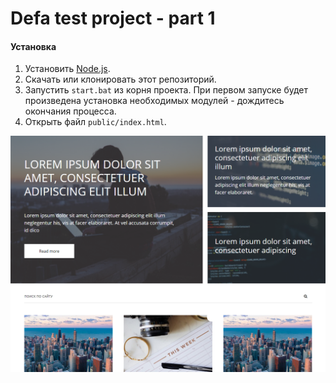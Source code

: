 # Defa test project - part 1

#### Установка
1. Установить [Node.js](https://nodejs.org/en/download/).
2. Скачать или клонировать этот репозиторий.
3. Запустить `start.bat` из корня проекта. При первом запуске будет произведена установка необходимых модулей - дождитесь окончания процесса.
4. Открыть файл `public/index.html`.

![Preview](preview.png)